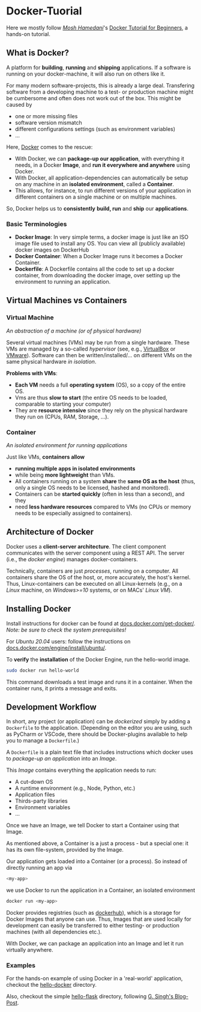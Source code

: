 # Docker-Tuorial
Here we mostly follow [*Mosh Hamedani*](codewithmosh.com)'s [Docker Tutorial for Beginners](https://www.youtube.com/watch?v=pTFZFxd4hOI), a hands-on tutorial.

## What is Docker?
A platform for **building**, **running** and **shipping** applications. 
If a software is running on your docker-machine, it will also run on others like it.

For many modern software-projects, this is already a large deal. 
Transfering software from a developing machine to a test- or production machine might be cumbersome and often does not work out of the box.
This might be caused by
- one or more missing files
- software version mismatch
- different configurations settings (such as environment variables)
- ...

Here, [Docker](https://www.docker.com/) comes to the rescue:
- With Docker, we can **package-up our application**, with everything it needs, in a Docker **Image**, and **run it everywhere and anywhere** using Docker.
- With Docker, all application-dependencies can automatically be setup on any machine in an **isolated environment**, called a **Container**.
- This allows, for instance, to run different versions of your application in different containers on a single machine or on multiple machines.

So, Docker helps us to **consistently** **build, run** and **ship** our **applications**.

### Basic Terminologies

- **Docker Image**: In very simple terms, a docker image is just like an ISO image file used to install any OS. You can view all (publicly available) docker images on DockerHub
- **Docker Container**: When a Docker Image runs it becomes a Docker Container.
- **Dockerfile**: A Dockerfile contains all the code to set up a docker container, from downloading the docker image, over setting up the environment to running an application.

## Virtual Machines vs Containers

### Virtual Machine
_An abstraction of a machine (or of physical hardware)_

Several virtual machines (VMs) may be run from a single hardware. These VMs are managed by a so-called *hypervisor* (see, e.g., [VirtualBox](https://www.virtualbox.org/) or [VMware](https://www.vmware.com/)).
Software can then be written/installed/... on different VMs on the same physical hardware *in isolation*.

**Problems with VMs**:
- **Each VM** needs a full **operating system** (OS), so a copy of the entire OS.
- Vms are thus **slow to start** (the entire OS needs to be loaded, comparable to starting your computer)
- They are **resource intensive** since they rely on the physical hardware they run on (CPUs, RAM, Storage, ...).

### Container 
_An isolated environment for running applications_

Just like VMs, **containers allow**
- **running multiple apps in isolated environments**
- while being **more lightweight** than VMs.
- All containers running on a system **share** the **same OS as the host** (thus, only a single OS needs to be licensed, hashed and monitored).
- Containers can be **started quickly** (often in less than a second), and they
- need **less hardware resources** compared to VMs (no CPUs or memory needs to be especially assigned to containers).

## Architecture of Docker
Docker uses a **client-server architecture**. 
The client component communicates with the server component using a REST API. 
The server (i.e., the *docker engine*) manages docker-containers. 

Technically, containers are just *processes*, running on a computer.
All containers share the OS of the host, or, more accurately, the host's kernel.
Thus, Linux-containers can be executed on all Linux-kernels (e.g., on a _Linux_ machine, on _Windows>=10_ systems, or on MACs' *Linux VM*).

## Installing Docker 
Install instructions for docker can be found at [docs.docker.com/get-docker/](https://docs.docker.com/get-docker/).
*Note: be sure to check the system prerequisites!*

For *Ubuntu 20.04* users: 
follow the instructions on [docs.docker.com/engine/install/ubuntu/](https://docs.docker.com/engine/install/ubuntu/).

To **verify** the **installation** of the Docker Engine, run the hello-world image.
```bash
sudo docker run hello-world
```

This command downloads a test image and runs it in a container. 
When the container runs, it prints a message and exits.

## Development Workflow
In short, any project (or application) can be *dockerized* simply by adding a `Dockerfile` to the application.
(Depending on the editor you are using, such as PyCharm or VSCode, there should be Docker-plugins available to help you to manage a `Dockerfile`.)

A `Dockerfile` is a plain text file that includes instructions which docker uses to *package-up an application* into an *Image*.

This *Image* contains everything the application needs to run:
- A cut-down OS
- A runtime environment (e.g., Node, Python, etc.)
- Application files
- Thirds-party libraries
- Environment variables
- ...

Once we have an Image, we tell Docker to start a Container using that Image. 

As mentioned above, a Container is a just a process - but a special one:  it has its own file-system, provided by the Image.

Our application gets loaded into a Container (or a process).
So instead of directly running an app via
```bash
<my-app>
```
we use Docker to run the application in a Container, an isolated environment
```bash
docker run <my-app>
```

Docker provides registries (such as [dockerhub](https://hub.docker.com/)), which is a storage for Docker Images that anyone can use.
Thus, Images that are used locally for development can easily be transferred to either testing- or production machines (with all dependencies etc.). 

With Docker, we can package an application into an Image and let it run virtually anywhere.

### Examples

For the hands-on example of using Docker in a 'real-world' application, checkout the [hello-docker](hello-docker) directory.

Also, checkout the simple [hello-flask](hello-flask) directory, following [G. Singh's Blog-Post](https://towardsdatascience.com/docker-made-easy-for-data-scientists-b32efbc23165).
